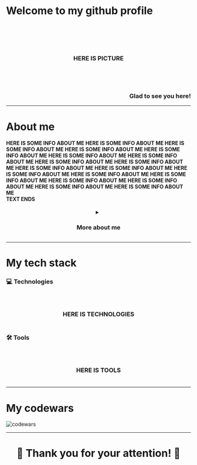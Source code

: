 [//]: # (----------HEADER----------)

<h1 align="left">
  Welcome to my github profile
</h1>

<h3 align="center">
  <br>
  <br>
  <br>
  <br>
  HERE IS PICTURE
  <br>
  <br>
  <br>
  <br>
</h3>

<h3 align="right">
  Glad to see you here!
</h3>

___
[//]: # (----------END HEADER----------)





[//]: # (----------INFO----------)

<h1 align="left">
  About me
</h1>

<h4 align="left">
  HERE IS SOME INFO ABOUT ME HERE IS SOME INFO ABOUT ME HERE IS SOME INFO ABOUT ME HERE IS SOME INFO ABOUT ME HERE IS SOME INFO ABOUT ME HERE IS SOME INFO ABOUT ME
  HERE IS SOME INFO ABOUT ME HERE IS SOME INFO ABOUT ME HERE IS SOME INFO ABOUT ME HERE IS SOME INFO ABOUT ME HERE IS SOME INFO ABOUT ME HERE IS SOME INFO ABOUT ME
  HERE IS SOME INFO ABOUT ME HERE IS SOME INFO ABOUT ME HERE IS SOME INFO ABOUT ME HERE IS SOME INFO ABOUT ME HERE IS SOME INFO ABOUT ME HERE IS SOME INFO ABOUT ME
  <br>
  TEXT ENDS
</h4>

<details>
  <summary align="center">
    <h3>
      More about me
    </h3>
  </summary>

- 🔭 

- 🌱 

- 🤝 

- 👨‍💻
  
| Backend | Frontend |
|:------------------:|:------------------:|
| <img src="https://github.com/devicons/devicon/blob/master/icons/sqlite/sqlite-original.svg" title="sqlte3" alt="sqlte3" width="40" height="40"/>|  Some text  |
| <img src="img/sqlitebrowser.svg" title="db browser" alt="db browser" width="40" height="40"/> | And another text |

- 💬 

- 📫 

</details>

___
[//]: # (----------END INFO----------)





[//]: # (----------TECH STACK----------)

<h1 align="left">
  My tech stack
</h1>

<h3 align="left">
  💻 Technologies
</h3>

<h3 align="center">
  <br>
  <br>
  HERE IS TECHNOLOGIES
  <br>
  <br>
</h3>

<h3 align="left">
  🛠 Tools
</h3>

<h3 align="center">
  <br>
  <br>
  HERE IS TOOLS
  <br>
  <br>
</h3>

___
[//]: # (----------END TECH STACK----------)





[//]: # (----------OTHER----------)

<h1 align="left">
  My codewars
</h1>

![codewars](https://www.codewars.com/users/glebCarlsefni/badges/large)

___
[//]: # (----------END OTHER----------)





[//]: # (----------END----------)

<h1 align="center">
  🙏
  Thank you for your attention!
  🙏
</h1>

[//]: # (----------END----------)
